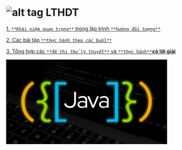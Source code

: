 
# ![alt tag](https://github.com/NguyenHuuNhan1912/NguyenHuuNhan1912/blob/main/java_93883.ico) **LTHDT**
                                     

[1. `**Khái niệm quan trọng**` trong lập trình `**hướng đối tượng**`](https://github.com/NguyenHuuNhan1912/LTHDT_CT176/tree/master/Ly_Thuyet)

[2. Các bài tập `**thực hành theo các buổi**`](https://github.com/NguyenHuuNhan1912/LTHDT_CT176/tree/master/Source_Code)

[3. Tổng hợp các `**đề thi thử lý thuyết**` và `**thực hành**`**có lời giải**](https://github.com/NguyenHuuNhan1912/LTHDT_CT176/tree/master/De_Thi_Thu)


![alt tag](https://github.com/NguyenHuuNhan1912/NguyenHuuNhan1912/blob/main/i16.png)
